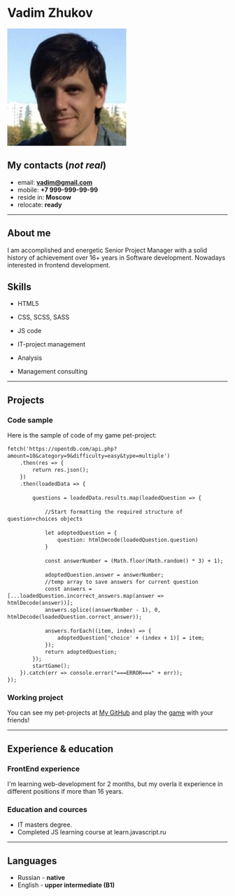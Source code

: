 # Vadim Zhukov
![picture of me](/Avatar.png "picture of me")

## My contacts (*not real*)
- email: **vadim@gmail.com**
- mobile: **+7 999-999-99-99**
- reside in: **Moscow**
- relocate: **ready**
****
## About me
I am accomplished and energetic Senior Project Manager with a solid history of achievement over 16+ years in Software development. Nowadays interested in frontend development.

## Skills
- HTML5
- CSS, SCSS, SASS
- JS code

- IT-project management
- Analysis
- Management consulting
****
## Projects

### Code sample

Here is the sample of code of my game pet-project:
```
fetch('https://opentdb.com/api.php?amount=10&category=9&difficulty=easy&type=multiple')
    .then(res => {
        return res.json();
    })
    .then(loadedData => {

        questions = loadedData.results.map(loadedQuestion => {
            
            //Start formatting the required structure of question+choices objects
            
            let adoptedQuestion = {
                question: htmlDecode(loadedQuestion.question)
            }

            const answerNumber = (Math.floor(Math.random() * 3) + 1);

            adoptedQuestion.answer = answerNumber;
            //temp array to save answers for current question
            const answers = [...loadedQuestion.incorrect_answers.map(answer => htmlDecode(answer))];
            answers.splice((answerNumber - 1), 0, htmlDecode(loadedQuestion.correct_answer));

            answers.forEach((item, index) => {
                adoptedQuestion['choice' + (index + 1)] = item;
            });
            return adoptedQuestion;
        });
        startGame();
    }).catch(err => console.error("===ERROR===" + err));
});
```

### Working project

You can see my pet-projects at [My GitHub](https://github.com/vadimzhukov/ "GitHub link") and play the [game](https://vadimzhukov.github.io/Let-s-quizzz/ "my quiz game") with your friends!

****
## Experience & education
### FrontEnd experience

I'm learning web-development for 2 months, but my overla it experience in different positions if more than 16 years.


### Education and cources

- IT masters degree.
- Сompleted JS learning course at learn.javascript.ru

****
## Languages

- Russian - **native**
- English - **upper intermediate (B1)**
